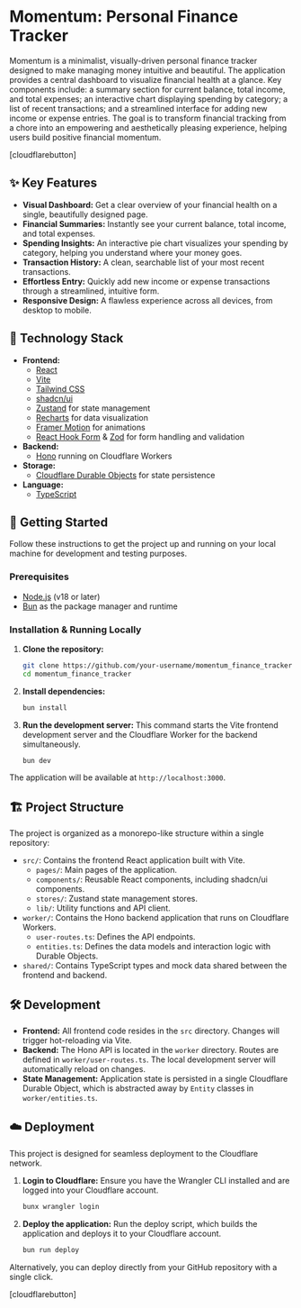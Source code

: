 # Momentum: Personal Finance Tracker

Momentum is a minimalist, visually-driven personal finance tracker designed to make managing money intuitive and beautiful. The application provides a central dashboard to visualize financial health at a glance. Key components include: a summary section for current balance, total income, and total expenses; an interactive chart displaying spending by category; a list of recent transactions; and a streamlined interface for adding new income or expense entries. The goal is to transform financial tracking from a chore into an empowering and aesthetically pleasing experience, helping users build positive financial momentum.

[cloudflarebutton]

## ✨ Key Features

- **Visual Dashboard:** Get a clear overview of your financial health on a single, beautifully designed page.
- **Financial Summaries:** Instantly see your current balance, total income, and total expenses.
- **Spending Insights:** An interactive pie chart visualizes your spending by category, helping you understand where your money goes.
- **Transaction History:** A clean, searchable list of your most recent transactions.
- **Effortless Entry:** Quickly add new income or expense transactions through a streamlined, intuitive form.
- **Responsive Design:** A flawless experience across all devices, from desktop to mobile.

## 🚀 Technology Stack

- **Frontend:**
  - [React](https://react.dev/)
  - [Vite](https://vitejs.dev/)
  - [Tailwind CSS](https://tailwindcss.com/)
  - [shadcn/ui](https://ui.shadcn.com/)
  - [Zustand](https://zustand-demo.pmnd.rs/) for state management
  - [Recharts](https://recharts.org/) for data visualization
  - [Framer Motion](https://www.framer.com/motion/) for animations
  - [React Hook Form](https://react-hook-form.com/) & [Zod](https://zod.dev/) for form handling and validation
- **Backend:**
  - [Hono](https://hono.dev/) running on Cloudflare Workers
- **Storage:**
  - [Cloudflare Durable Objects](https://developers.cloudflare.com/durable-objects/) for state persistence
- **Language:**
  - [TypeScript](https://www.typescriptlang.org/)

## 🏁 Getting Started

Follow these instructions to get the project up and running on your local machine for development and testing purposes.

### Prerequisites

- [Node.js](https://nodejs.org/) (v18 or later)
- [Bun](https://bun.sh/) as the package manager and runtime

### Installation & Running Locally

1.  **Clone the repository:**
    ```sh
    git clone https://github.com/your-username/momentum_finance_tracker.git
    cd momentum_finance_tracker
    ```

2.  **Install dependencies:**
    ```sh
    bun install
    ```

3.  **Run the development server:**
    This command starts the Vite frontend development server and the Cloudflare Worker for the backend simultaneously.
    ```sh
    bun dev
    ```

The application will be available at `http://localhost:3000`.

## 🏗️ Project Structure

The project is organized as a monorepo-like structure within a single repository:

-   `src/`: Contains the frontend React application built with Vite.
    -   `pages/`: Main pages of the application.
    -   `components/`: Reusable React components, including shadcn/ui components.
    -   `stores/`: Zustand state management stores.
    -   `lib/`: Utility functions and API client.
-   `worker/`: Contains the Hono backend application that runs on Cloudflare Workers.
    -   `user-routes.ts`: Defines the API endpoints.
    -   `entities.ts`: Defines the data models and interaction logic with Durable Objects.
-   `shared/`: Contains TypeScript types and mock data shared between the frontend and backend.

## 🛠️ Development

-   **Frontend:** All frontend code resides in the `src` directory. Changes will trigger hot-reloading via Vite.
-   **Backend:** The Hono API is located in the `worker` directory. Routes are defined in `worker/user-routes.ts`. The local development server will automatically reload on changes.
-   **State Management:** Application state is persisted in a single Cloudflare Durable Object, which is abstracted away by `Entity` classes in `worker/entities.ts`.

## ☁️ Deployment

This project is designed for seamless deployment to the Cloudflare network.

1.  **Login to Cloudflare:**
    Ensure you have the Wrangler CLI installed and are logged into your Cloudflare account.
    ```sh
    bunx wrangler login
    ```

2.  **Deploy the application:**
    Run the deploy script, which builds the application and deploys it to your Cloudflare account.
    ```sh
    bun run deploy
    ```

Alternatively, you can deploy directly from your GitHub repository with a single click.

[cloudflarebutton]